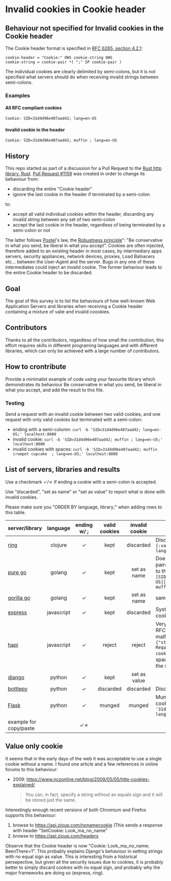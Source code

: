 # Invalid cookies in Cookie header

## Behaviour not specified for Invalid cookies in the Cookie header
The Cookie header format is specified in [RFC 6265, section 4.2.1](https://tools.ietf.org/html/rfc6265#section-4.2.1):

```BNF
cookie-header = "Cookie:" OWS cookie-string OWS
cookie-string = cookie-pair *( ";" SP cookie-pair )
```

The individual cookies are clearly delimited by semi-colons, but it is not specified what servers should do when receiving invalid strings between semi-colons.

### Examples
#### All RFC compliant cookies
`Cookie: SID=31d4d96e407aad42; lang=en-US`

#### Invalid cookie in the header
`Cookie: SID=31d4d96e407aad42; muffin ; lang=en-US`


## History
This repo started as part of a discussion for a Pull Request to the [Rust http library, Rust](https://github.com/hyperium/hyper). [Pull Request #1159](https://github.com/hyperium/hyper/pull/1159) was created in order to change its behaviour from:

* discarding the entire "Cookie header"
* ignore the last cookie in the header if terminated by a semi-colon

to:

* accept all valid individual cookies within the header, discarding any invalid string between any set of two semi-colon
* accept the last cookie in the header, regardless of being terminated by a semi-colon or not

The latter follows [Postel](https://en.wikipedia.org/wiki/Jon_Postel)'s law, the [Robustness principle](https://en.wikipedia.org/wiki/Robustness_principle)": "Be conservative in what you send, be liberal in what you accept". Cookies are often injected, therefore added to an existing header in most cases, by intermediary apps servers, security appliances, network devices, proxies, Load Balnacers etc... between the User-Agent and the server. Bugs in any one of these intermediates could inject an invalid cookie. The former behaviour leads to the entire Cookie header to be discarded. 

## Goal
The goal of this survey is to list the behaviours of how well-known Web Application Servers and libraries when receiving a Cookie header containing a mixture of valie and invalid coookies.

## Contributors
Thanks to all the contributors, regardless of how small the contribution, this effort requires skills in different programing languages and with different libraries, which can only be achieved with a large number of contributors.

## How to crontribute
Provide a minimalist example of code using your favourite library which demonstrates its behaviour Be conservative in what you send, be liberal in what you accept, and add the result to this file.

### Testing
Send a request with an invalid cookie between two valid cookies, and one request with only valid cookies but terminated with a semi-colon:

* ending with a semi-column: `curl -b 'SID=31d4d96e407aad42; lang=en-US;' localhost:8080`
* invalid cookie: `curl -b 'SID=31d4d96e407aad42; muffin ; lang=en-US;' localhost:8080`
* invalid cookies with spaces: `curl -b 'SID=31d4d96e407aad42; muffin crumpet cupcake  ; lang=en-US;' localhost:8080`

## List of servers, libraries and results

Use a checkmark ✓/✗ if ending a cookie with a semi-colon is accepted.

Use "discarded", "set as name" or "set as value" to report what is done with invalid cookies.

Please make sure you "ORDER BY language, library;" when adding rows to this table.

| server/library | language | ending w/ ; | valid cookies | invalid cookie | comments
|---|:---:|:---:|:---:|:---:|---|
| [ring](/ring/cookies) | clojure    |✓| kept      | discarded    | Discards invalid values `{SID {:value 31d4d96e407aad42}, lang {:value en-US}}` |
| [pure go](/pure_go) | golang       |✓| kept      | set as name  | Does not discard, assumes K/V pairs and adds an empty value to the invalid cookie value: `[SID=31d4d96e407aad42 lang=en-US][SID=31d4d96e407aad42 muffin= lang=en-US]`|
| [gorilla go](/gorilla_go) | golang |✓| kept      | set as name  | same as pure_go |
| [express](/exress) | javascript    |✓| kept      | discarded    | Systematically drops invalid cookies |
| [hapi](/hapi) | javascript         |✓| reject    | reject       | Very strict interpretation of the RFC. Reject requests with malformed cookie `{"statusCode":400,"error":"Bad Request","message":"Invalid cookie value"}`, even for a space between the value and the semi-colon.|
| [django](/django) | python         |✓| kept      | set as value | |
| [bottlepy](/bottlepy) | python     |✓| discarded | discarded    | Discards the entire header |
| [Flask](/flask) | python           |✓| munged    | munged       | Munges the bad and good cookie together: `{'SID': '31d4d96e407aad42', 'muffin ; lang': 'en-US'}`|
| example for copy/paste    |       |✓✗|           |              | |


## Value only cookie
It seems that in the early days of the web it was acceptable to use a single cookie without a name. I found one article and a few references in online forums to this behaviour:

* 2009: https://www.nczonline.net/blog/2009/05/05/http-cookies-explained/
  > You can, in fact, specify a string without an equals sign and it will be stored just the same.

Interestingly enough recent versions of both Chromium and Firefox supports this behaviour:
1. browse to https://api.zioup.com/nonamecookie (This sends a response with header "SetCookie: Look_ma_no_name"
1. browse to https://api.zioup.com/headers

Observe that the Cookie header is now "Cookie: Look_ma_no_name; BeenThere=1". This probably explains Django's behaviour in setting strings with no equal sign as value. This is interesting from a historical persepective, but given all the security issues due to cookies, it is probably better to simply discard cookies with no equal sign, and probably why the major frameworks are doing so (express, ring).
